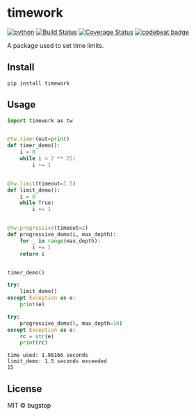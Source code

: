 # timework

[![python](https://img.shields.io/badge/python-3-blue)](https://www.python.org)
[![Build Status](https://travis-ci.org/bugstop/timework-pylib.svg?branch=master)](https://travis-ci.org/bugstop/timework-pylib)
[![Coverage Status](https://coveralls.io/repos/github/bugstop/timework-pylib/badge.svg?branch=master)](https://coveralls.io/github/bugstop/timework-pylib?branch=master)
[![codebeat badge](https://codebeat.co/badges/3d301de4-a88c-4a8a-9712-373fab3126e4)](https://codebeat.co/projects/github-com-bugstop-timework-pylib-master)

A package used to set time limits.

## Install

```
pip install timework
```

## Usage

```python
import timework as tw


@tw.timer(out=print)
def timer_demo():
    i = 0
    while i < 2 ** 25:
        i += 1


@tw.limit(timeout=1.5)
def limit_demo():
    i = 0
    while True:
        i += 1


@tw.progressive(timeout=2)
def progressive_demo(i, max_depth):
    for _ in range(max_depth):
        i += 1
    return i


timer_demo()

try:
    limit_demo()
except Exception as e:
    print(e)

try:
    progressive_demo(5, max_depth=10)
except Exception as e:
    rc = str(e)
    print(rc)
```
```
time used: 1.98166 seconds
limit_demo: 1.5 seconds exceeded
15
```

## License

MIT © <a href="https://github.com/bugstop" style="color:black;text-decoration: none !important;">bugstop</a>